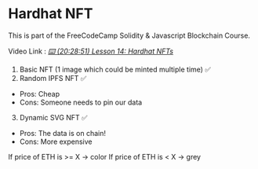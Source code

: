 # Hardhat NFT

This is part of the FreeCodeCamp Solidity & Javascript Blockchain Course.

Video Link : _[⌨️ (20:28:51) Lesson 14: Hardhat NFTs](https://www.youtube.com/watch?v=gyMwXuJrbJQ&t=73731s)_

1. Basic NFT (1 image which could be minted multiple time) ✅
2. Random IPFS NFT ✅

- Pros: Cheap
- Cons: Someone needs to pin our data

3. Dynamic SVG NFT ✅

- Pros: The data is on chain!
- Cons: More expensive

If price of ETH is >= X -> color
If price of ETH is < X -> grey
